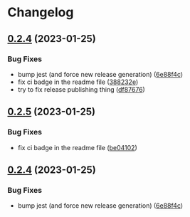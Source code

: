 # Changelog

## [0.2.4](https://github.com/alexzel/iomem/compare/v0.2.3...v0.2.4) (2023-01-25)


### Bug Fixes

* bump jest (and force new release generation) ([6e88f4c](https://github.com/alexzel/iomem/commit/6e88f4c04f0d34617ef85ceb722cd5c74b612c25))
* fix ci badge in the readme file ([388232e](https://github.com/alexzel/iomem/commit/388232ea8cc9708f76cba8bfbb8f4e90d8bc4c2f))
* try to fix release publishing thing ([df87676](https://github.com/alexzel/iomem/commit/df87676605d8a447325d243504da928345bcdcee))

## [0.2.5](https://github.com/alexzel/iomem/compare/v0.2.4...v0.2.5) (2023-01-25)


### Bug Fixes

* fix ci badge in the readme file ([be04102](https://github.com/alexzel/iomem/commit/be041025b3afb5e8b059daf101c2663dc9a54691))

## [0.2.4](https://github.com/alexzel/iomem/compare/v0.2.3...v0.2.4) (2023-01-25)


### Bug Fixes

* bump jest (and force new release generation) ([6e88f4c](https://github.com/alexzel/iomem/commit/6e88f4c04f0d34617ef85ceb722cd5c74b612c25))
